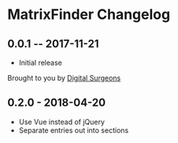 # MatrixFinder Changelog

## 0.0.1 -- 2017-11-21

* Initial release

Brought to you by [Digital Surgeons](https://www.digitalsurgeons.com)

## 0.2.0 - 2018-04-20

- Use Vue instead of jQuery
- Separate entries out into sections
